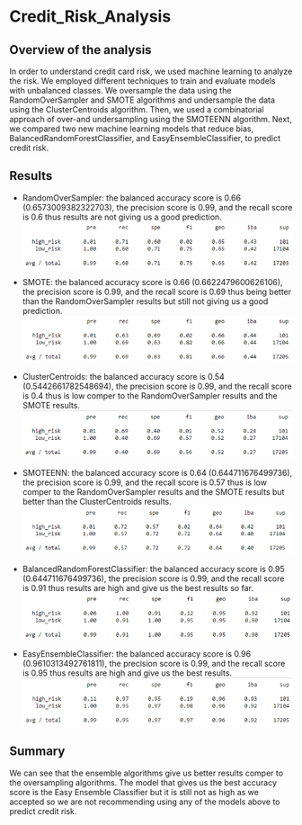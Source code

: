 # Credit_Risk_Analysis

## Overview of the analysis
In order to understand credit card risk, we used machine learning to analyze the risk. We employed different techniques to train and evaluate models with unbalanced classes. We oversample the data using the RandomOverSampler and SMOTE algorithms and undersample the data using the ClusterCentroids algorithm. Then, we used a combinatorial approach of over-and undersampling using the SMOTEENN algorithm. Next, we compared two new machine learning models that reduce bias, BalancedRandomForestClassifier, and EasyEnsembleClassifier, to predict credit risk. 

## Results
- RandomOverSampler: the balanced accuracy score is 0.66 (0.6573009382322703), the precision score is 0.99, and the recall score is 0.6 thus results are not giving us a good prediction.    
![RandomOverSampler.png](/Resurcees/RandomOverSampler.png)

- SMOTE: the balanced accuracy score is 0.66 (0.6622479600626106), the precision score is 0.99, and the recall score is 0.69 thus being better than the RandomOverSampler results but still not giving us a good prediction.
![SMOTE.png](/Resurcees/SMOTE.png)  

- ClusterCentroids: the balanced accuracy score is 0.54 (0.5442661782548694), the precision score is 0.99, and the recall score is 0.4 thus is low comper to the RandomOverSampler results and the SMOTE results.
![ClusterCentroids.png](/Resurcees/ClusterCentroids.png)

- SMOTEENN: the balanced accuracy score is 0.64 (0.644711676499736), the precision score is 0.99, and the recall score is 0.57 thus is low comper to the RandomOverSampler results and the SMOTE results but better than the ClusterCentroids results.
![SMOTEENN.png](/Resurcees/SMOTEENN.png)

- BalancedRandomForestClassifier: the balanced accuracy score is 0.95 (0.644711676499736), the precision score is 0.99, and the recall score is 0.91 thus results are high and give us the best results so far.
![BalancedRandomForestClassifier.png](/Resurcees/BalancedRandomForestClassifier.png)  

- EasyEnsembleClassifier: the balanced accuracy score is 0.96 (0.9610313492761811), the precision score is 0.99, and the recall score is 0.95 thus results are high and give us the best results.    
![EasyEnsembleClassifier.png](/Resurcees/EasyEnsembleClassifier.png)

## Summary
We can see that the ensemble algorithms give us better results comper to the oversampling algorithms. 
The model that gives us the best accuracy score is the Easy Ensemble Classifier but it is still not as high as we accepted so we are not recommending using any of the models above to predict credit risk. 

